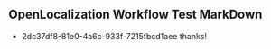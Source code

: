 ## OpenLocalization Workflow Test MarkDown

* 2dc37df8-81e0-4a6c-933f-7215fbcd1aee 
thanks!



<!--HONumber=Jan16_HO4-->
